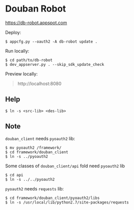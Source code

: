 
Douban Robot
============

https://db-robot.appspot.com

Deploy:

    $ appcfg.py --oauth2 -A db-robot update .

Run locally:

    $ cd path/to/db-robot
    $ dev_appserver.py . --skip_sdk_update_check

Preview locally:

> http://localhost:8080


## Help

    $ ln -s <src-lib> <des-lib>


## Note

`douban_client` needs `pyoauth2` lib:

    $ mv pyoauth2 /framework/
    $ cd framework/douban_client
    $ ln -s ../pyoauth2

Some classes of `douban_client/api` fold need `pyoauth2` lib

    $ cd api
    $ ln -s ../../pyoauth2

`pyoauth2` needs `requests` lib:

    $ cd framework/douban_client/pyoauth2/libs
    $ ln -s /usr/local/lib/python2.7/site-packages/requests

